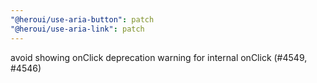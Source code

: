 ```yaml
---
"@heroui/use-aria-button": patch
"@heroui/use-aria-link": patch
---
```


avoid showing onClick deprecation warning for internal onClick (#4549, #4546)
